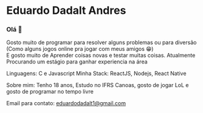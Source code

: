 # Eduardo Dadalt Andres

### Olá 👋

Gosto muito de programar para resolver alguns problemas ou para diversão (Como alguns jogos online pra jogar com meus amigos :grin:)<br>
E gosto muito de Aprender coisas novas e testar muitas coisas.
Atualmente Procurando um estágio para ganhar experiencia na área <br>

Linguagens: C e Javascript
Minha Stack: ReactJS, Nodejs, React Native<br>

Sobre mim: Tenho 18 anos, Estudo no IFRS Canoas, gosto de jogar LoL e gosto de programar no tempo livre 

Email para contato: eduardodadalt1@gmail.com
